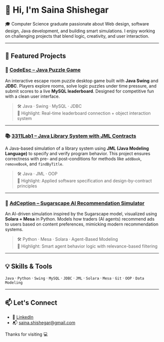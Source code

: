 # 👋 Hi, I'm Saina Shishegar

🎓 Computer Science graduate passionate about Web design, software design, Java development, and building smart simulations. I enjoy working on challenging projects that blend logic, creativity, and user interaction.

---

## 🧩 Featured Projects

### 🔐 [CodeEsc – Java Puzzle Game](https://github.com/EECS3311F24/project-codeesc)
An interactive escape room puzzle desktop game built with **Java Swing** and **JDBC**. Players explore rooms, solve logic puzzles under time pressure, and submit scores to a live **MySQL leaderboard**. Designed for competitive fun with a clean user interface.

> 🛠️ Java · Swing · MySQL · JDBC  
> 🎯 Highlight: Real-time leaderboard connection + object interaction system

---

### 📚 [3311Lab1 – Java Library System with JML Contracts](https://github.com/sainashishegar/3311Lab1)
A Java-based simulation of a library system using **JML (Java Modeling Language)** to specify and verify program behavior. This project ensures correctness with pre- and post-conditions for methods like `addBook`, `removeBook`, and `findByTitle`.

> 🛠️ Java · JML · OOP  
> 🎯 Highlight: Applied software specification and design-by-contract principles

---

### 🧠 [AdCeption – Sugarscape AI Recommendation Simulator](https://github.com/jasminSlootweg/AdCeption)
An AI-driven simulation inspired by the Sugarscape model, visualized using **Solara + Mesa** in Python. Models how traders (AI agents) recommend ads to users based on content preferences, mimicking modern recommendation systems.

> 🛠️ Python · Mesa · Solara · Agent-Based Modeling  
> 🎯 Highlight: Smart agent behavior logic with relevance-based filtering

---

## 💡 Skills & Tools

`Java` · `Python` · `Swing` · `MySQL` · `JDBC` · `JML` · `Solara` · `Mesa` · `Git` · `OOP` · `Data Modeling`

---

## 📫 Let's Connect
- 🔗 [LinkedIn]([https://linkedin.com/in/your-link](https://www.linkedin.com/in/saina-shishegar-bsc-079493227/))  
- 📬 saina.shishegar@gmail.com

Thanks for visiting 💻
